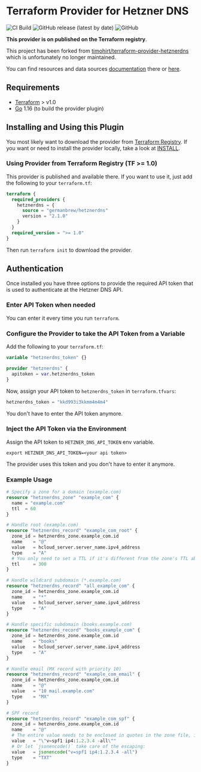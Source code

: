 # Terraform Provider for Hetzner DNS

![CI Build](https://github.com/germanbrew/terraform-provider-hetznerdns/workflows/CI%20Build/badge.svg?branch=master)
![GitHub release (latest by date)](https://img.shields.io/github/v/release/germanbrew/terraform-provider-hetznerdns)
![GitHub](https://img.shields.io/github/license/germanbrew/terraform-provider-hetznerdns)

**This provider is on published on the Terraform registry**. 

This project has been forked from 
[timohirt/terraform-provider-hetznerdns](https://github.com/timohirt/terraform-provider-hetznerdns) 
which is unfortunately no longer maintained.

You can find resources and data sources
[documentation](https://registry.terraform.io/providers/germanbrew/hetznerdns/latest/docs)
there or [here](docs).

## Requirements

- [Terraform](https://www.terraform.io/downloads.html) > v1.0
- [Go](https://golang.org/) 1.16 (to build the provider plugin)

## Installing and Using this Plugin

You most likely want to download the provider from [Terraform
Registry](https://registry.terraform.io/providers/germanbrew/hetznerdns/latest/docs).
If you want or need to install the provider locally, take a look at
[INSTALL](./INSTALL.md). 

### Using Provider from Terraform Registry (TF >= 1.0)

This provider is published and available there. If you want to use it, just
add the following to your `terraform.tf`:

```terraform
terraform {
  required_providers {
    hetznerdns = {
      source = "germanbrew/hetznerdns"
      version = "2.1.0"
    }
  }
  required_version = ">= 1.0"
}
```

Then run `terraform init` to download the provider.

## Authentication

Once installed you have three options to provide the required API token that
is used to authenticate at the Hetzner DNS API.

### Enter API Token when needed

You can enter it every time you run `terraform`.

### Configure the Provider to take the API Token from a Variable

Add the following to your `terraform.tf`:

```terraform
variable "hetznerdns_token" {}

provider "hetznerdns" {
  apitoken = var.hetznerdns_token
}
```

Now, assign your API token to `hetznerdns_token` in `terraform.tfvars`:

```terraform
hetznerdns_token = "kkd993i3kkmm4m4m4"
```

You don't have to enter the API token anymore.

### Inject the API Token via the Environment

Assign the API token to `HETZNER_DNS_API_TOKEN` env variable.

```
export HETZNER_DNS_API_TOKEN=<your api token>
```

The provider uses this token and you don't have to enter it
anymore.

### Example Usage

```terraform
# Specify a zone for a domain (example.com)
resource "hetznerdns_zone" "example_com" {
  name = "example.com"
  ttl  = 60
}

# Handle root (example.com)
resource "hetznerdns_record" "example_com_root" {
  zone_id = hetznerdns_zone.example_com.id
  name    = "@"
  value   = hcloud_server.server_name.ipv4_address
  type    = "A"
  # You only need to set a TTL if it's different from the zone's TTL above
  ttl     = 300
}

# Handle wildcard subdomain (*.example.com)
resource "hetznerdns_record" "all_example_com" {
  zone_id = hetznerdns_zone.example_com.id
  name    = "*"
  value   = hcloud_server.server_name.ipv4_address
  type    = "A"
}

# Handle specific subdomain (books.example.com)
resource "hetznerdns_record" "books_example_com" {
  zone_id = hetznerdns_zone.example_com.id
  name    = "books"
  value   = hcloud_server.server_name.ipv4_address
  type    = "A"
}

# Handle email (MX record with priority 10)
resource "hetznerdns_record" "example_com_email" {
  zone_id = hetznerdns_zone.example_com.id
  name    = "@"
  value   = "10 mail.example.com"
  type    = "MX"
}

# SPF record
resource "hetznerdns_record" "example_com_spf" {
  zone_id = hetznerdns_zone.example_com.id
  name    = "@"
  # The entire value needs to be enclosed in quotes in the zone file, if it contains a space or a quote. For Terraform, you need to escape these "inner" quotes:
  value   = "\"v=spf1 ip4:1.2.3.4 -all\""
  # Or let `jsonencode()` take care of the escaping:
  value   = jsonencode("v=spf1 ip4:1.2.3.4 -all")
  type    = "TXT"
}
```
